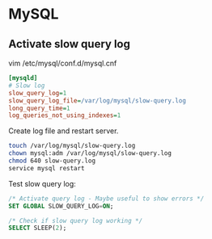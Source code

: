 # MySQL

## Activate slow query log

vim /etc/mysql/conf.d/mysql.cnf

```ini
[mysqld]
# Slow log
slow_query_log=1
slow_query_log_file=/var/log/mysql/slow-query.log
long_query_time=1
log_queries_not_using_indexes=1
```

Create log file and restart server.

```bash
touch /var/log/mysql/slow-query.log
chown mysql:adm /var/log/mysql/slow-query.log
chmod 640 slow-query.log
service mysql restart
```

Test slow query log:

```sql
/* Activate query log - Maybe useful to show errors */
SET GLOBAL SLOW_QUERY_LOG=ON;

/* Check if slow query log working */
SELECT SLEEP(2);
```
